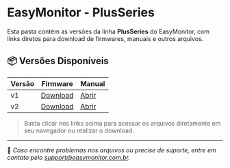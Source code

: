 # EasyMonitor - PlusSeries

Esta pasta contém as versões da linha **PlusSeries** do EasyMonitor, com links diretos para download de firmwares, manuais e outros arquivos.

## 📦 Versões Disponíveis

| Versão | Firmware | Manual |
|--------|----------|--------|
| v1     | [Download](./v1/firmware/) | [Abrir](./v1/manual/) |
| v2     | [Download](./v2/firmware/) | [Abrir](./v2/manual/) |

> Basta clicar nos links acima para acessar os arquivos diretamente em seu navegador ou realizar o download.

---

📌 *Caso encontre problemas nos arquivos ou precise de suporte, entre em contato pelo [support@easymonitor.com.br](mailto:support@easymonitor.com.br).*
